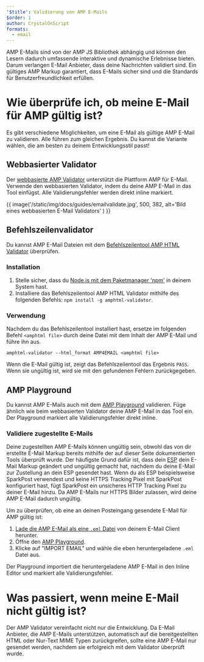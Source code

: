 ```yaml
---
'$title': Validierung von AMP E-Mails
$order: 1
author: CrystalOnScript
formats:
  - email
---
```


AMP E-Mails sind von der AMP JS Bibliothek abhängig und können den Lesern dadurch umfassende interaktive und dynamische Erlebnisse bieten. Darum verlangen E-Mail Anbieter, dass deine Nachrichten validiert sind. Ein gültiges AMP Markup garantiert, dass E-Mails sicher sind und die Standards für Benutzerfreundlichkeit erfüllen.

# Wie überprüfe ich, ob meine E-Mail für AMP gültig ist?

Es gibt verschiedene Möglichkeiten, um eine E-Mail als gültige AMP E-Mail zu validieren. Alle führen zum gleichen Ergebnis. Du kannst die Variante wählen, die am besten zu deinem Entwicklungsstil passt!

## Webbasierter Validator

Der [webbasierte AMP Validator](https://validator.ampproject.org/#htmlFormat=AMP4EMAIL) unterstützt die Plattform AMP für E-Mail. Verwende den webbasierten Validator, indem du deine AMP E-Mail in das Tool einfügst. Alle Validierungsfehler werden direkt inline markiert.

{{ image('/static/img/docs/guides/emailvalidate.jpg', 500, 382, alt='Bild eines webbasierten E-Mail Validators' ) }}

## Befehlszeilenvalidator

Du kannst AMP E-Mail Dateien mit dem [Befehlszeilentool AMP HTML Validator](https://www.npmjs.com/package/amphtml-validator) überprüfen.

### Installation

1. Stelle sicher, dass du [Node.js mit dem Paketmanager 'npm'](https://docs.npmjs.com/downloading-and-installing-node-js-and-npm) in deinem System hast.
2. Installiere das Befehlszeilentool AMP HTML Validator mithilfe des folgenden Befehls: `npm install -g amphtml-validator`.

### Verwendung

Nachdem du das Befehlszeilentool installiert hast, ersetze im folgenden Befehl `<amphtml file>` durch deine Datei mit dem Inhalt der AMP E-Mail und führe ihn aus.

```
amphtml-validator --html_format AMP4EMAIL <amphtml file>
```

Wenn die E-Mail gültig ist, zeigt das Befehlszeilentool das Ergebnis `PASS`. Wenn sie ungültig ist, wird sie mit den gefundenen Fehlern zurückgegeben.

## AMP Playground

Du kannst AMP E-Mails auch mit dem [AMP Playground](https://playground.amp.dev/?runtime=amp4email) validieren. Füge ähnlich wie beim webbasierten Validator deine AMP E-Mail in das Tool ein. Der Playground markiert alle Validierungsfehler direkt inline.

### Validiere zugestellte E-Mails

Deine zugestellten AMP E-Mails können ungültig sein, obwohl das von dir erstellte E-Mail Markup bereits mithilfe der auf dieser Seite dokumentierten Tools überprüft wurde. Der häufigste Grund dafür ist, dass dein [ESP](https://amp.dev/support/faq/email-support/) dein E-Mail Markup geändert und ungültig gemacht hat, nachdem du deine E-Mail zur Zustellung an dein ESP gesendet hast. Wenn du als ESP beispielsweise SparkPost verwendest und keine HTTPS Tracking Pixel mit SparkPost konfiguriert hast, fügt SparkPost ein unsicheres HTTP Tracking Pixel zu deiner E-Mail hinzu. Da AMP E-Mails nur HTTPS Bilder zulassen, wird deine AMP E-Mail dadurch ungültig.

Um zu überprüfen, ob eine an deinen Posteingang gesendete E-Mail für AMP gültig ist:

1. [Lade die AMP E-Mail als eine `.eml` Datei](https://www.codetwo.com/kb/export-email-to-file) von deinem E-Mail Client herunter.
2. Öffne den [AMP Playground](https://playground.amp.dev/?runtime=amp4email).
3. Klicke auf "IMPORT EMAIL" und wähle die eben heruntergeladene `.eml` Datei aus.

Der Playground importiert die heruntergeladene AMP E-Mail in den Inline Editor und markiert alle Validierungsfehler.

# Was passiert, wenn meine E-Mail nicht gültig ist?

Der AMP Validator vereinfacht nicht nur die Entwicklung. Da E-Mail Anbieter, die AMP E-Mails unterstützen, automatisch auf die bereitgestellten HTML oder Nur-Text MIME Typen zurückgreifen, sollte eine AMP E-Mail nur gesendet werden, nachdem sie erfolgreich mit dem Validator überprüft wurde.
